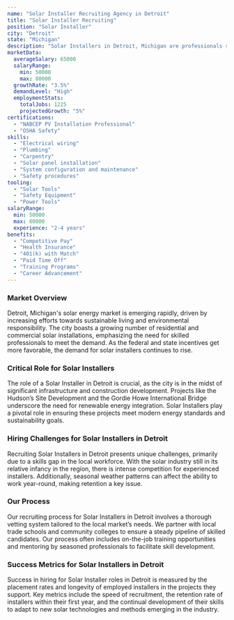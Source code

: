 ```yaml
---
name: "Solar Installer Recruiting Agency in Detroit"
title: "Solar Installer Recruiting"
position: "Solar Installer"
city: "Detroit"
state: "Michigan"
description: "Solar Installers in Detroit, Michigan are professionals skilled in the installation, configuration, and maintenance of solar panel systems. They contribute significantly to the growing clean energy sector."
marketData:
  averageSalary: 65000
  salaryRange:
    min: 50000
    max: 80000
  growthRate: "3.5%"
  demandLevel: "High"
  employmentStats:
    totalJobs: 1225
    projectedGrowth: "5%"
certifications:
  - "NABCEP PV Installation Professional"
  - "OSHA Safety"
skills:
  - "Electrical wiring"
  - "Plumbing"
  - "Carpentry"
  - "Solar panel installation"
  - "System configuration and maintenance"
  - "Safety procedures"
tooling:
  - "Solar Tools"
  - "Safety Equipment"
  - "Power Tools"
salaryRange:
  min: 50000
  max: 80000
  experience: "2-4 years"
benefits:
  - "Competitive Pay"
  - "Health Insurance"
  - "401(k) with Match"
  - "Paid Time Off"
  - "Training Programs"
  - "Career Advancement"
---
```


### Market Overview
Detroit, Michigan's solar energy market is emerging rapidly, driven by increasing efforts towards sustainable living and environmental responsibility. The city boasts a growing number of residential and commercial solar installations, emphasizing the need for skilled professionals to meet the demand. As the federal and state incentives get more favorable, the demand for solar installers continues to rise.

### Critical Role for Solar Installers
The role of a Solar Installer in Detroit is crucial, as the city is in the midst of significant infrastructure and construction development. Projects like the Hudson’s Site Development and the Gordie Howe International Bridge underscore the need for renewable energy integration. Solar Installers play a pivotal role in ensuring these projects meet modern energy standards and sustainability goals.

### Hiring Challenges for Solar Installers in Detroit
Recruiting Solar Installers in Detroit presents unique challenges, primarily due to a skills gap in the local workforce. With the solar industry still in its relative infancy in the region, there is intense competition for experienced installers. Additionally, seasonal weather patterns can affect the ability to work year-round, making retention a key issue.

### Our Process
Our recruiting process for Solar Installers in Detroit involves a thorough vetting system tailored to the local market’s needs. We partner with local trade schools and community colleges to ensure a steady pipeline of skilled candidates. Our process often includes on-the-job training opportunities and mentoring by seasoned professionals to facilitate skill development.

### Success Metrics for Solar Installers in Detroit
Success in hiring for Solar Installer roles in Detroit is measured by the placement rates and longevity of employed installers in the projects they support. Key metrics include the speed of recruitment, the retention rate of installers within their first year, and the continual development of their skills to adapt to new solar technologies and methods emerging in the industry.